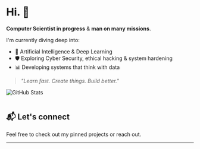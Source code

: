 # Hi. 👋

**Computer Scientist in progress** & **man on many missions**.

I'm currently diving deep into:
- 🧠 Artificial Intelligence & Deep Learning  
- 🛡️ Exploring Cyber Security, ethical hacking & system hardening  
- 📊 Developing systems that think with data   

> _"Learn fast. Create things. Build better."_

![GitHub Stats](https://github-readme-stats.vercel.app/api?username=x3rtioN)

<img src="https://komarev.com/ghpvc/?username=x3rtioN&style=flat-square&color=blue" alt=""/>

## 📬 Let's connect
Feel free to check out my pinned projects or reach out.

---
